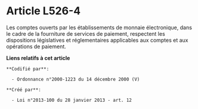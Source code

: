 # Article L526-4

Les comptes ouverts par les établissements de monnaie électronique, dans le cadre de la fourniture de services de paiement,
respectent les dispositions législatives et réglementaires applicables aux comptes et aux opérations de paiement.

**Liens relatifs à cet article**

	**Codifié par**:

	  - Ordonnance n°2000-1223 du 14 décembre 2000 (V)

	**Créé par**:

	  - Loi n°2013-100 du 28 janvier 2013 - art. 12
